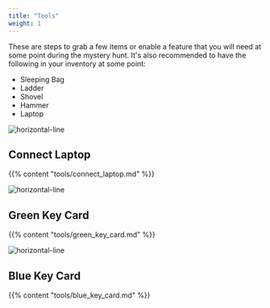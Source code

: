 ```yaml
---
title: "Tools"
weight: 1
---
```


These are steps to grab a few items or enable a feature that you will need at some point during the mystery hunt.
It's also recommended to have the following in your inventory at some point:

- Sleeping Bag
- Ladder
- Shovel
- Hammer
- Laptop

![horizontal-line](/images/green-line.png)

## Connect Laptop
{{% content "tools/connect_laptop.md" %}}

![horizontal-line](/images/green-line.png)

## Green Key Card
{{% content "tools/green_key_card.md" %}}


![horizontal-line](/images/green-line.png)

## Blue Key Card
{{% content "tools/blue_key_card.md" %}}